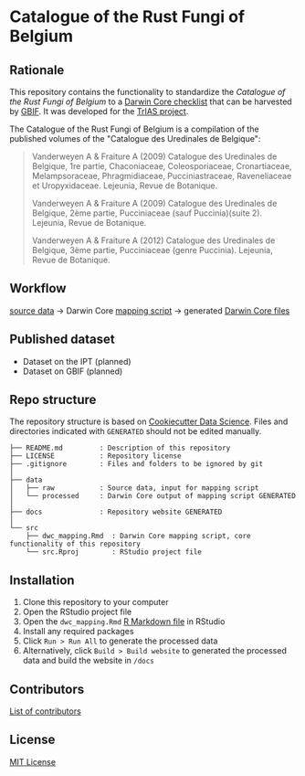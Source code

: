 # Catalogue of the Rust Fungi of Belgium


## Rationale

This repository contains the functionality to standardize the _Catalogue of the Rust Fungi of Belgium_ to a [Darwin Core checklist](https://www.gbif.org/dataset-classes) that can be harvested by [GBIF](http://www.gbif.org). It was developed for the [TrIAS project](http://trias-project.be).

The Catalogue of the Rust Fungi of Belgium is a compilation of the published volumes of the "Catalogue des Uredinales de Belgique":

> Vanderweyen A & Fraiture A (2009) Catalogue des Uredinales de Belgique, 1re partie, Chaconiaceae, Coleosporiaceae, Cronartiaceae, Melampsoraceae, Phragmidiaceae, Pucciniastraceae, Raveneliaceae et Uropyxidaceae. Lejeunia, Revue de Botanique.
> 
> Vanderweyen A & Fraiture A (2009) Catalogue des Uredinales de Belgique, 2ème partie, Pucciniaceae (sauf Puccinia)(suite 2). Lejeunia, Revue de Botanique.
> 
> Vanderweyen A & Fraiture A (2012) Catalogue des Uredinales de Belgique, 3ème partie, Pucciniaceae (genre Puccinia). Lejeunia, Revue de Botanique.

## Workflow

[source data](https://github.com/trias-project/uredinales-belgium-checklist/blob/master/data/raw) → Darwin Core [mapping script](http://trias-project.github.io/uredinales-belgium-checklist/dwc_mapping.html) → generated [Darwin Core files](https://github.com/trias-project/uredinales-belgium-checklist/blob/master/data/processed)


## Published dataset

* Dataset on the IPT (planned)
* Dataset on GBIF (planned)

## Repo structure

The repository structure is based on [Cookiecutter Data Science](http://drivendata.github.io/cookiecutter-data-science/). Files and directories indicated with `GENERATED` should not be edited manually.

```
├── README.md         : Description of this repository
├── LICENSE           : Repository license
├── .gitignore        : Files and folders to be ignored by git
│
├── data
│   ├── raw           : Source data, input for mapping script
│   └── processed     : Darwin Core output of mapping script GENERATED
│
├── docs              : Repository website GENERATED
│
└── src
    ├── dwc_mapping.Rmd  : Darwin Core mapping script, core functionality of this repository
    └── src.Rproj        : RStudio project file
```

## Installation

1. Clone this repository to your computer
2. Open the RStudio project file
3. Open the `dwc_mapping.Rmd` [R Markdown file](https://rmarkdown.rstudio.com/) in RStudio
4. Install any required packages
5. Click `Run > Run All` to generate the processed data
6. Alternatively, click `Build > Build website` to generated the processed data and build the website in `/docs`

## Contributors

[List of contributors](https://github.com/trias-project/uredinales-belgium-checklist/contributors)

## License

[MIT License](https://github.com/trias-project/uredinales-belgium-checklist/blob/master/LICENSE)
